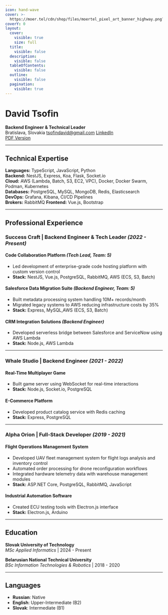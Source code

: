 ```yaml
---
icon: hand-wave
cover: >-
  https://moer.tel/cdn/shop/files/moertel_pixel_art_banner_highway.png?v=1691086755&width=1500
coverY: 0
layout:
  cover:
    visible: true
    size: full
  title:
    visible: false
  description:
    visible: false
  tableOfContents:
    visible: false
  outline:
    visible: false
  pagination:
    visible: true
---
```


# David Tsofin

**Backend Engineer & Technical Leader**  
Bratislava, Slovakia
[tsofindavid@gmail.com](mailto:tsofindavid@gmail.com)
[LinkedIn](https://www.linkedin.com/in/best-of-the-best-backend-developer)  
[PDF Version](https://github.com/tsofindavid-personal/cv/raw/main/david-tsofin-cv.pdf)

---

## Technical Expertise  

**Languages:** TypeScript, JavaScript, Python  
**Backend:** NestJS, Express, Koa, Flask, Socket.io  
**Cloud:** AWS (Lambda, Batch, S3, EC2, VPC), Docker, Docker Swarm, Podman, Kubernetes  
**Databases:** PostgreSQL, MySQL, MongoDB, Redis, Elasticsearch  
**DevOps:** Grafana, Kibana, CI/CD Pipelines  
**Brokers:** RabbitMQ
**Frontend:** Vue.js, Bootstrap

---

## Professional Experience

### **Success Craft** | Backend Engineer & Tech Leader *(2022 - Present)*  

#### Code Collaboration Platform *(Tech Lead, Team: 5)*  

- Led development of enterprise-grade code hosting platform with custom version control  
- **Stack:** NestJS, Vue.js, PostgreSQL, RabbitMQ, AWS (ECS, S3, Batch)  

#### Salesforce Data Migration Suite *(Backend Engineer, Team: 5)*  

- Built metadata processing system handling 10M+ records/month
- Migrated legacy systems to AWS reducing infrastructure costs by 35%  
- **Stack:** Express, MySQL,AWS (ECS, S3, Batch)

#### CRM Integration Solutions *(Backend Engineer)*  

- Developed serverless bridge between Salesforce and ServiceNow using AWS Lambda  
- **Stack:** Node.js, AWS Lambda  

---

### **Whale Studio** | Backend Engineer *(2021 - 2022)*  

#### Real-Time Multiplayer Game  

- Built game server using WebSocket for real-time interactions  
- **Stack:** Node.js, Socket.io, PostgreSQL  

#### E-Commerce Platform  

- Developed product catalog service with Redis caching  
- **Stack:** Express, PostgreSQL  

---

### **Alpha Orion** | Full-Stack Developer *(2019 - 2021)*  

#### Flight Operations Management System  

- Developed UAV fleet management system for flight logs analysis and inventory control  
- Automated order processing for drone reconfiguration workflows  
- Integrated hardware telemetry data with warehouse management modules  
- **Stack:** ASP.NET Core, PostgreSQL, RabbitMQ, JavaScript

#### Industrial Automation Software  

- Created ECU testing tools with Electron.js interface  
- **Stack:** Electron.js, Arduino

---

## Education  

**Slovak University of Technology**  
*MSc Applied Informatics* | 2024 - Present  

**Belarusian National Technical University**  
*BSc Information Technologies & Robotics* | 2018 - 2020  

---

## Languages  

- **Russian**: Native  
- **English**: Upper-Intermediate (B2)  
- **Slovak**: Intermediate (B1)
